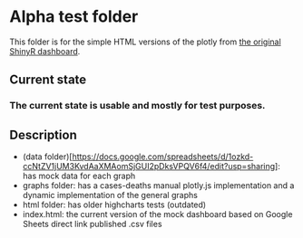 # Alpha test folder
This folder is for the simple HTML versions of the plotly from [the original ShinyR dashboard](https://hope-project.dk/dashboard).
## Current state
### The current state is usable and mostly for test purposes.
## Description
- (data folder)[https://docs.google.com/spreadsheets/d/1ozkd-ccNtZV1jUM3KvdAaXMAomSjGUI2pDksVPQV6f4/edit?usp=sharing]: has mock data for each graph
- graphs folder: has a cases-deaths manual plotly.js implementation and a dynamic implementation of the general graphs
- html folder: has older highcharts tests (outdated)
- index.html: the current version of the mock dashboard based on Google Sheets direct link published .csv files